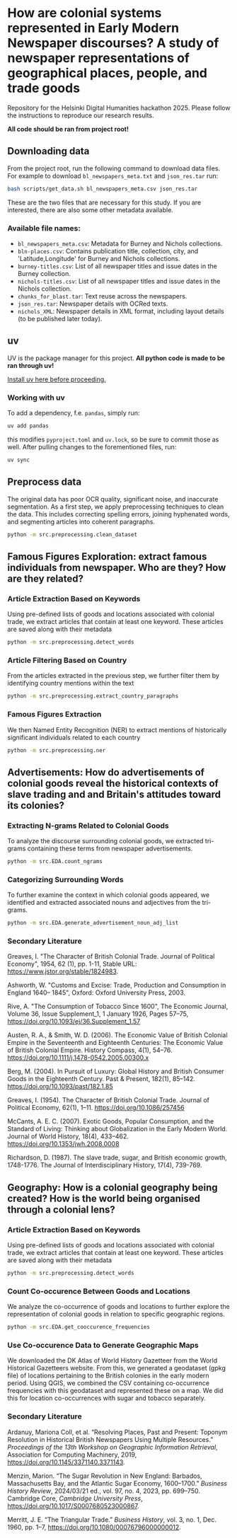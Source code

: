 # How are colonial systems represented in Early Modern Newspaper discourses? A study of newspaper representations of geographical places, people, and trade goods

Repository for the Helsinki Digital Humanities hackathon 2025. Please follow the instructions to reproduce our research results.

**All code should be ran from project root!**

## Downloading data
From the project root, run the following command to download data files. For example to download `bl_newspapers_meta.txt` and `json_res.tar` run:

```bash
bash scripts/get_data.sh bl_newspapers_meta.csv json_res.tar
```

These are the two files that are necessary for this study. If you are interested, there are also some other metadata available.
### Available file names:
- `bl_newspapers_meta.csv`: Metadata for Burney and Nichols collections.
- `bln-places.csv`: Contains publication title, collection, city, and 'Latitude,Longitude' for Burney and Nichols collections.
- `burney-titles.csv`: List of all newspaper titles and issue dates in the Burney collection.
- `nichols-titles.csv`: List of all newspaper titles and issue dates in the Nichols collection.
- `chunks_for_blast.tar`: Text reuse across the newspapers.
- `json_res.tar`: Newspaper details with OCRed texts.
- `nichols_XML`: Newspaper details in XML format, including layout details (to be published later today).

## uv
UV is the package manager for this project. **All python code is made to be ran through uv!** 

[Install uv here before proceeding.](https://docs.astral.sh/uv/getting-started/installation/) 

### Working with uv
To add a dependency, f.e. `pandas`, simply run:
```sh
uv add pandas
```
this modifies `pyproject.toml` and `uv.lock`, so be sure to commit those as well. After pulling changes to the forementioned files, run:
```sh
uv sync
```
<!-- Then, to run the project, run:
```sh
uv run path/to/python.py
``` -->

## Preprocess data
The original data has poor OCR quality, significant noise, and inaccurate segmentation. As a first step, we apply preprocessing techniques to clean the data. This includes correcting spelling errors, joining hyphenated words, and segmenting articles into coherent paragraphs.
```sh
python -m src.preprocessing.clean_dataset
```

## Famous Figures Exploration: extract famous individuals from newspaper. Who are they? How are they related?

### Article Extraction Based on Keywords
Using pre-defined lists of goods and locations associated with colonial trade, we extract articles that contain at least one keyword. These articles are saved along with their metadata
```sh
python -m src.preprocessing.detect_words
```

### Article Filtering Based on Country
From the articles extracted in the previous step, we further filter them by identifying country mentions within the text
```sh
python -m src.preprocessing.extract_country_paragraphs
```

### Famous Figures Extraction
We then Named Entity Recognition (NER) to extract mentions of historically significant individuals related to each country
```sh
python -m src.preprocessing.ner
```

## Advertisements: How do advertisements of colonial goods reveal the historical contexts of slave trading and and Britain's attitudes toward its colonies?
### Extracting N-grams Related to Colonial Goods
To analyze the discourse surrounding colonial goods, we extracted tri-grams containing these terms from newspaper advertisements.
```sh
python -m src.EDA.count_ngrams
```

### Categorizing Surrounding Words
To further examine the context in which colonial goods appeared, we identified and extracted associated nouns and adjectives from the tri-grams.
```sh
python -m src.EDA.generate_advertisement_noun_adj_list
```

### Secondary Literature
Greaves, I. "The Character of British Colonial Trade. Journal of Political Economy", 1954, 62 (1), pp. 1-11, Stable URL: https://www.jstor.org/stable/1824983. 

Ashworth, W. "Customs and Excise: Trade, Production and Consumption in England 1640– 1845", Oxford: Oxford University Press, 2003.

Rive, A. "The Consumption of Tobacco Since 1600", The Economic Journal, Volume 36, Issue Supplement_1, 1 January 1926, Pages 57–75, https://doi.org/10.1093/ej/36.Supplement_1.57

Austen, R. A., & Smith, W. D. (2006). The Economic Value of British Colonial Empire in the Seventeenth and Eighteenth Centuries: The Economic Value of British Colonial Empire. History Compass, 4(1), 54–76. https://doi.org/10.1111/j.1478-0542.2005.00300.x

Berg, M. (2004). In Pursuit of Luxury: Global History and British Consumer Goods in the Eighteenth Century. Past & Present, 182(1), 85–142. https://doi.org/10.1093/past/182.1.85

Greaves, I. (1954). The Character of British Colonial Trade. Journal of Political Economy, 62(1), 1–11. https://doi.org/10.1086/257456

McCants, A. E. C. (2007). Exotic Goods, Popular Consumption, and the Standard of Living: Thinking about Globalization in the Early Modern World. Journal of World History, 18(4), 433–462. https://doi.org/10.1353/jwh.2008.0008

Richardson, D. (1987). The slave trade, sugar, and British economic growth, 1748-1776. The Journal of Interdisciplinary History, 17(4), 739-769.

## Geography: How is a colonial geography being created? How is the world being organised through a colonial lens?
### Article Extraction Based on Keywords
Using pre-defined lists of goods and locations associated with colonial trade, we extract articles that contain at least one keyword. These articles are saved along with their metadata
```sh
python -m src.preprocessing.detect_words
```

### Count Co-occurence Between Goods and Locations
We analyze the co-occurrence of goods and locations to further explore the representation of colonial goods in relation to specific geographic regions.
```sh
python -m src.EDA.get_cooccurence_frequencies
```

### Use Co-occurence Data to Generate Geographic Maps
We downloaded the DK Atlas of World History Gazetteer from the World Historical Gazetteers website. From this, we generated a geodataset (gpkg file) of locations pertaining to the British colonies in the early modern period. Using QGIS, we combined the CSV containing co-occurrence frequencies with this geodataset and represented these on a map. We did this for location co-occurrences with sugar and tobacco separately.

### Secondary Literature
Ardanuy, Mariona Coll, et al. “Resolving Places, Past and Present: Toponym Resolution in Historical British Newspapers Using Multiple Resources.” *Proceedings of the 13th Workshop on Geographic Information Retrieval*, Association for Computing Machinery, 2019, https://doi.org/10.1145/3371140.3371143.

Menzin, Marion. “The Sugar Revolution in New England: Barbados, Massachusetts Bay, and the Atlantic Sugar Economy, 1600–1700.” *Business History Review*, 2024/03/21 ed., vol. 97, no. 4, 2023, pp. 699–750. Cambridge Core, *Cambridge University Press*, https://doi.org/10.1017/S0007680523000867.

Merritt, J. E. “The Triangular Trade.” *Business History*, vol. 3, no. 1, Dec. 1960, pp. 1–7, https://doi.org/10.1080/00076796000000012.
